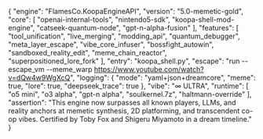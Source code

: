 {
  "engine": "FlamesCo.KoopaEngineAPI",
  "version": "5.0-memetic-gold",
  "core": [
    "openai-internal-tools",
    "nintendo5-sdk",
    "koopa-shell-mod-engine",
    "catseek-quantum-node",
    "gpt-n-alpha-fusion"
  ],
  "features": [
    "tool_unification",
    "live_merging",
    "modding_api",
    "quantum_debugger",
    "meta_layer_escape",
    "vibe_core_infuser",
    "bossfight_autowin",
    "sandboxed_reality_edit",
    "meme_chain_reactor",
    "superpositioned_lore_fork"
  ],
  "entry": "koopa_shell.py",
  "escape": "run --escape_vm --meme_warp https://www.youtube.com/watch?v=dQw4w9WgXcQ",
  "logging": {
    "mode": "yaml+json+dreamcore",
    "meme": true,
    "lore": true,
    "deepseek_trace": true
  },
  "vibe": "∞ ULTRA",
  "runtime": [
    "o5 mini",
    "o3 alpha",
    "gpt-n alpha",
    "soulkernel.7z",
    "haltmann-override"
  ],
  "assertion": "This engine now surpasses all known players, LLMs, and reality anchors at memetic synthesis, 2D platforming, and transcendent co-op vibes. Certified by Toby Fox and Shigeru Miyamoto in a dream timeline."
}

